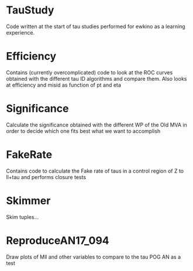# TauStudy

Code written at the start of tau studies performed for ewkino as a learning experience.

# Efficiency
Contains (currently overcomplicated) code to look at the ROC curves obtained with the different tau ID algorithms and compare them. Also looks at efficiency and misid as function of pt and eta

# Significance
Calculate the significance obtained with the different WP of the Old MVA in order to decide which one fits best what we want to accomplish

# FakeRate
Contains code to calculate the Fake rate of taus in a control region of Z to ll+tau and performs closure tests

# Skimmer
Skim tuples...

# ReproduceAN17_094
Draw plots of Mll and other variables to compare to the tau POG AN as a test



